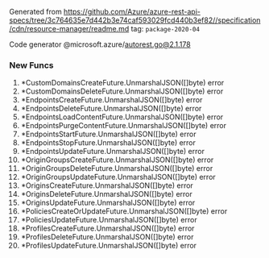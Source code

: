 Generated from https://github.com/Azure/azure-rest-api-specs/tree/3c764635e7d442b3e74caf593029fcd440b3ef82//specification/cdn/resource-manager/readme.md tag: `package-2020-04`

Code generator @microsoft.azure/autorest.go@2.1.178


### New Funcs

1. *CustomDomainsCreateFuture.UnmarshalJSON([]byte) error
1. *CustomDomainsDeleteFuture.UnmarshalJSON([]byte) error
1. *EndpointsCreateFuture.UnmarshalJSON([]byte) error
1. *EndpointsDeleteFuture.UnmarshalJSON([]byte) error
1. *EndpointsLoadContentFuture.UnmarshalJSON([]byte) error
1. *EndpointsPurgeContentFuture.UnmarshalJSON([]byte) error
1. *EndpointsStartFuture.UnmarshalJSON([]byte) error
1. *EndpointsStopFuture.UnmarshalJSON([]byte) error
1. *EndpointsUpdateFuture.UnmarshalJSON([]byte) error
1. *OriginGroupsCreateFuture.UnmarshalJSON([]byte) error
1. *OriginGroupsDeleteFuture.UnmarshalJSON([]byte) error
1. *OriginGroupsUpdateFuture.UnmarshalJSON([]byte) error
1. *OriginsCreateFuture.UnmarshalJSON([]byte) error
1. *OriginsDeleteFuture.UnmarshalJSON([]byte) error
1. *OriginsUpdateFuture.UnmarshalJSON([]byte) error
1. *PoliciesCreateOrUpdateFuture.UnmarshalJSON([]byte) error
1. *PoliciesUpdateFuture.UnmarshalJSON([]byte) error
1. *ProfilesCreateFuture.UnmarshalJSON([]byte) error
1. *ProfilesDeleteFuture.UnmarshalJSON([]byte) error
1. *ProfilesUpdateFuture.UnmarshalJSON([]byte) error
